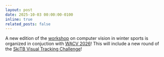 ```yaml
---
layout: post
date: 2025-10-03 00:00:00-0100
inline: true
related_posts: false
---
```


A new edition of the <a href="https://sites.google.com/unitn.it/cv4ws-wacv2026">workshop</a> on computer vision in winter sports is organized in conjuction with <a href="https://wacv2026.thecvf.com/home">WACV 2026</a>! This will include a new round of the <a href="https://codalab.lisn.upsaclay.fr/competitions/20897">SkiTB Visual Tracking Challenge</a>!
